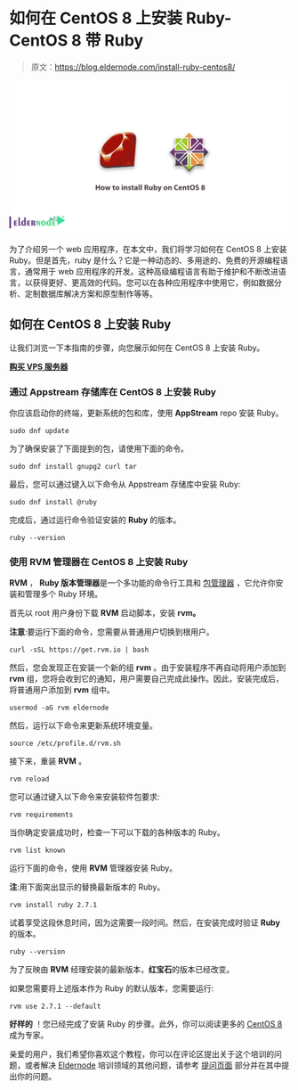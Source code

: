 # 如何在 CentOS 8 上安装 Ruby-CentOS 8 带 Ruby

> 原文：<https://blog.eldernode.com/install-ruby-centos8/>

![How to install Ruby on CentOS 8](img/b0aaa236d78646e92691c892a0285434.png)

为了介绍另一个 web 应用程序，在本文中，我们将学习如何在 CentOS 8 上安装 Ruby。但是首先，ruby 是什么？它是一种动态的、多用途的、免费的开源编程语言，通常用于 web 应用程序的开发。这种高级编程语言有助于维护和不断改进语言，以获得更好、更高效的代码。您可以在各种应用程序中使用它，例如数据分析、定制数据库解决方案和原型制作等等。

## 如何在 CentOS 8 上安装 Ruby

让我们浏览一下本指南的步骤，向您展示如何在 CentOS 8 上安装 Ruby。

**[购买 VPS 服务器](https://eldernode.com/vps/)**

### 通过 Appstream 存储库在 CentOS 8 上安装 Ruby

你应该启动你的终端，更新系统的包和库，使用 **AppStream** repo 安装 Ruby。

```
sudo dnf update
```

为了确保安装了下面提到的包，请使用下面的命令。

```
sudo dnf install gnupg2 curl tar
```

最后，您可以通过键入以下命令从 Appstream 存储库中安装 Ruby:

```
sudo dnf install @ruby 
```

完成后，通过运行命令验证安装的 **Ruby** 的版本。

```
ruby --version 
```

### 使用 RVM 管理器在 CentOS 8 上安装 Ruby

**RVM** ， **Ruby 版本管理器**是一个多功能的命令行工具和 [包管理器](https://en.wikipedia.org/wiki/Package_manager) ，它允许你安装和管理多个 Ruby 环境。

首先以 root 用户身份下载 **RVM** 启动脚本，安装 **rvm。**

**注意**:要运行下面的命令，您需要从普通用户切换到根用户。

```
curl -sSL https://get.rvm.io | bash 
```

然后，您会发现正在安装一个新的组 **rvm** 。由于安装程序不再自动将用户添加到 **rvm** 组，您将会收到它的通知，用户需要自己完成此操作。因此，安装完成后，将普通用户添加到 **rvm** 组中。

```
usermod -aG rvm eldernode
```

然后，运行以下命令来更新系统环境变量。

```
source /etc/profile.d/rvm.sh 
```

接下来，重装 **RVM** 。

```
rvm reload
```

您可以通过键入以下命令来安装软件包要求:

```
rvm requirements
```

当你确定安装成功时，检查一下可以下载的各种版本的 Ruby。

```
rvm list known
```

运行下面的命令，使用 **RVM** 管理器安装 Ruby。

**注**:用下面突出显示的替换最新版本的 Ruby。

```
rvm install ruby 2.7.1 
```

试着享受这段休息时间，因为这需要一段时间。然后，在安装完成时验证 **Ruby** 的版本。

```
ruby --version
```

为了反映由 **RVM** 经理安装的最新版本，**红宝石**的版本已经改变。

如果您需要将上述版本作为 Ruby 的默认版本，您需要运行:

```
rvm use 2.7.1 --default 
```

**好样的** ！您已经完成了安装 Ruby 的步骤。此外，你可以阅读更多的 [CentOS 8](https://eldernode.com/tag/learning-centos-8/) 成为专家。

亲爱的用户，我们希望你喜欢这个教程，你可以在评论区提出关于这个培训的问题，或者解决 [Eldernode](https://eldernode.com/) 培训领域的其他问题，请参考 [提问页面](https://eldernode.com/ask) 部分并在其中提出你的问题。